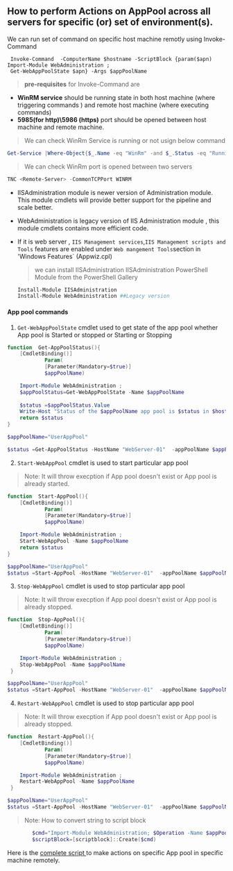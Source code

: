 <!--- 
Script: Readme notes for AppPool.ps1
Date: 03-28-2023
Description: This script used to make actions on App pool.
 ---> 
## How to perform Actions on AppPool across all servers for specific (or) set of environment(s).

We can run set of command on specific host machine remotly using  Invoke-Command

```
 Invoke-Command  -ComputerName $hostname -ScriptBlock {param($apn) Import-Module WebAdministration ;
 Get-WebAppPoolState $apn} -Args $appPoolName
```

 >  **pre-requisites** for Invoke-Command are 
 - **WinRM service** should be running state in both host machine (where triggering commands ) and remote host machine (where executing commands)
 - **5985(for http)\5986 (https)** port should be opened between host machine and remote machine.

 > We can check WinRm Service is running or not usign below command

 ```powershell
Get-Service |Where-Object{$_.Name -eq "WinRm" -and $_.Status -eq "Running"}
 ```

> We can check WinRm port is opened between two servers 

 ```powershell
 TNC <Remote-Server> -CommonTCPPort WINRM
 ```

-  IISAdministration module is newer version of Administration module. This module cmdlets will provide better support for the pipeline and scale better.

- WebAdministration is legacy version of IIS Administration module , this module cmdlets contains more efficient code.

- If it is web server , `IIS Management services`,`IIS Management scripts and Tools` features are enabled under `Web mangement Tools`section in 'Windows Features` (Appwiz.cpl)
   > we can install IISAdministration IISAdministration PowerShell Module from the PowerShell Gallery

   ```powershell
   Install-Module IISAdministration
   Install-Module WebAdministration ##Legacy version
   ```

#### App pool commands 
1. `Get-WebAppPoolState` cmdlet used to get state of the app pool whether App pool is Started or stopped or Starting or Stopping

```powershell
function  Get-AppPoolStatus(){
    [CmdletBinding()]
            Param(
            [Parameter(Mandatory=$true)]
            $appPoolName)

    Import-Module WebAdministration ;
    $appPoolStatus=Get-WebAppPoolState -Name $appPoolName
    
    $status =$appPoolStatus.Value
    Write-Host "Status of the $appPoolName app pool is $status in $hostname"
    return $status
}

$appPoolName="UserAppPool"

$status =Get-AppPoolStatus -HostName "WebServer-01"  -appPoolName $appPoolName

```

2. `Start-WebAppPool` cmdlet is used to start particular app pool
  > Note: It will throw execption if App pool doesn't exist or App pool is already started.

```powershell
function  Start-AppPool(){
    [CmdletBinding()]
            Param(
            [Parameter(Mandatory=$true)]
            $appPoolName)

    Import-Module WebAdministration ;
    Start-WebAppPool -Name $appPoolName
    return $status
}

$appPoolName="UserAppPool"
$status =Start-AppPool -HostName "WebServer-01"  -appPoolName $appPoolName
```


3. `Stop-WebAppPool` cmdlet is used to stop particular app pool
  > Note: It will throw execption if App pool doesn't exist or App pool is already stopped.

```powershell
function  Stop-AppPool(){
    [CmdletBinding()]
            Param(
            [Parameter(Mandatory=$true)]
            $appPoolName)

    Import-Module WebAdministration ;
    Stop-WebAppPool -Name $appPoolName
 }

$appPoolName="UserAppPool"
$status =Start-AppPool -HostName "WebServer-01"  -appPoolName $appPoolName
```

4. `Restart-WebAppPool` cmdlet is used to stop particular app pool
  > Note: It will throw execption if App pool doesn't exist or App pool is already stopped.

```powershell
function  Restart-AppPool(){
    [CmdletBinding()]
            Param(
            [Parameter(Mandatory=$true)]
            $appPoolName)

    Import-Module WebAdministration ;
    Restart-WebAppPool -Name $appPoolName
 }

$appPoolName="UserAppPool"
$status =Start-AppPool -HostName "WebServer-01"  -appPoolName $appPoolName
```

   > Note: How to convert string to script block

```powershell
        $cmd="Import-Module WebAdministration; $Operation -Name $appPoolName"
        $scriptBlock=[scriptblock]::Create($cmd)
```

Here is the [complete script ](../AppPool/AppPool.ps1) to make actions on specific App pool in specific machine remotely.



